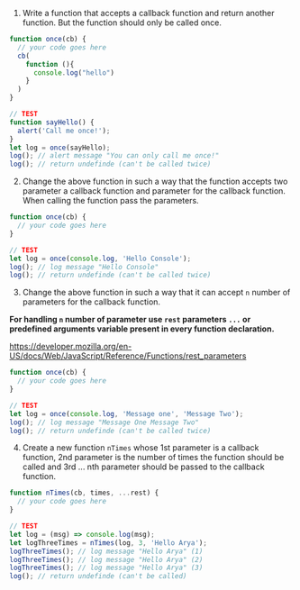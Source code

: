 1. Write a function that accepts a callback function and return another function. But the function should only be called once.

```js
function once(cb) {
  // your code goes here
  cb(
    function (){
      console.log("hello")
    }
  )
}

// TEST
function sayHello() {
  alert('Call me once!');
}
let log = once(sayHello);
log(); // alert message "You can only call me once!"
log(); // return undefinde (can't be called twice)
```

2. Change the above function in such a way that the function accepts two parameter a callback function and parameter for the callback function. When calling the function pass the parameters.

```js
function once(cb) {
  // your code goes here
}

// TEST
let log = once(console.log, 'Hello Console');
log(); // log message "Hello Console"
log(); // return undefinde (can't be called twice)
```

3. Change the above function in such a way that it can accept `n` number of parameters for the callback function.

**For handling `n` number of parameter use `rest` parameters `...` or predefined arguments variable present in every function declaration.**

https://developer.mozilla.org/en-US/docs/Web/JavaScript/Reference/Functions/rest_parameters

```js
function once(cb) {
  // your code goes here
}

// TEST
let log = once(console.log, 'Message one', 'Message Two');
log(); // log message "Message One Message Two"
log(); // return undefinde (can't be called twice)
```

4. Create a new function `nTimes` whose 1st parameter is a callback function, 2nd parameter is the number of times the function should be called and 3rd ... nth parameter should be passed to the callback function.

```js
function nTimes(cb, times, ...rest) {
  // your code goes here
}

// TEST
let log = (msg) => console.log(msg);
let logThreeTimes = nTimes(log, 3, 'Hello Arya');
logThreeTimes(); // log message "Hello Arya" (1)
logThreeTimes(); // log message "Hello Arya" (2)
logThreeTimes(); // log message "Hello Arya" (3)
log(); // return undefinde (can't be called)
```
